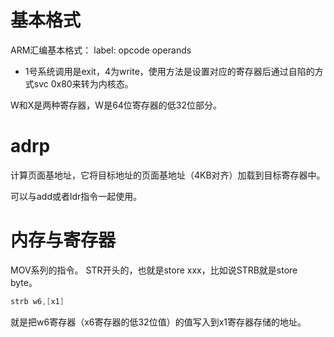 # 基本格式

ARM汇编基本格式：
label: opcode operands

- 1号系统调用是exit，4为write，使用方法是设置对应的寄存器后通过自陷的方式svc 0x80来转为内核态。

W和X是两种寄存器，W是64位寄存器的低32位部分。

# adrp

计算页面基地址，它将目标地址的页面基地址（4KB对齐）加载到目标寄存器中。

可以与add或者ldr指令一起使用。

# 内存与寄存器

MOV系列的指令。
STR开头的，也就是store xxx，比如说STRB就是store byte。

```asm
strb w6,[x1]
```
就是把w6寄存器（x6寄存器的低32位值）的值写入到x1寄存器存储的地址。
